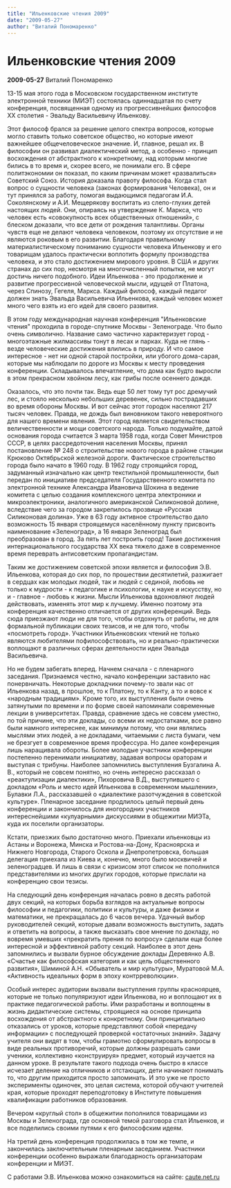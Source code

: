 ```yaml
---
title: "Ильенковские чтения 2009"
date: "2009-05-27"
author: "Виталий Пономаренко"
---
```


# Ильенковские чтения 2009

**2009-05-27** Виталий Пономаренко

13-15 мая этого года в Московском государственном институте электронной техники (МИЭТ) состоялась одиннадцатая по счету конференция, посвященная одному из прогрессивнейших философов ХХ столетия - Эвальду Васильевичу Ильенкову.

Этот философ брался за решение целого спектра вопросов, которые могло ставить только советское общество, но которые имеют важнейшее общечеловеческое значение. И, главное, решал их. В философии он развивал диалектический метод, а особенно - принцип восхождения от абстрактного к конкретному, над которым многие бились в то время и, скорее всего, не понимали его. В сфере политэкономии он показал, по каким причинам может «развалиться» Советский Союз. История доказала правоту философа. Когда стал вопрос о сущности человека (законах формирования Человека), он и тут принялся за работу, помогая выдающимся педагогам И.А. Соколянскому и А.И. Мещерякову воспитать из слепо-глухих детей настоящих людей. Они, опираясь на утверждение К. Маркса, что человек есть «совокупность всех общественных отношений», с блеском доказали, что все дети от рождения талантливы. Органы чувств еще не делают человека человеком, поэтому их отсутствие и не являются роковым в его развитии. Благодаря правильному материалистическому пониманию сущности человека Ильенкову и его товарищам удалось практически воплотить формулу производства человека, и это стало достижением мирового уровня. В США и других странах до сих пор, несмотря на многочисленный попытки, не могут достичь ничего подобного. Идеи Ильенкова - это продолжение и развитие прогрессивной человеческой мысли, идущей от Платона, через Спинозу, Гегеля, Маркса. Каждый философ, каждый педагог должен знать Эвальда Васильевича Ильенкова, каждый человек может много чего взять из его идей для своего развития.

В этом году международная научная конференция "Ильенковские чтения" проходила в городе-спутнике Москвы - Зеленограде. Что было очень символично. Название само частично характеризует город - многоэтажные жилмассивы тонут в лесах и парках. Куда не глянь - везде человеческие достижения влились в природу. И что самое интересное - нет ни одной старой постройки, или убогого дома-сарая, которые мы наблюдали по дороге из Москвы к месту проведения конференции. Складывалось впечатление, что дома как будто выросли в этом прекрасном хвойном лесу, как грибы после осеннего дождя.

Оказалось, что это почти так. Ведь еще 50 лет тому тут рос дремучий лес, и стояло несколько небольших деревенек, сильно пострадавших во время обороны Москвы. И вот сейчас этот городок населяют 217 тысяч человек. Правда, не дождь был виновником такого невероятного для нашего времени явления. Этот город является свидетельством величественности и мощи советского народа. Только подумайте, датой основания города считается 3 марта 1958 года, когда Совет Министров СССР, в целях рассредоточения населения Москвы, принял постановление № 248 о строительстве нового города в районе станции Крюково Октябрьской железной дороги. Фактическое строительство города было начато в 1960 году. В 1962 году строящийся город, задуманный изначально как центр текстильной промышленности, был передан по инициативе председателя Государственного комитета по электронной технике Александра Ивановича Шокина в ведение комитета с целью создания комплексного центра электроники и микроэлектроники, аналогичного американской Силиконовой долине, вследствие чего за городом закрепилось прозвище «Русская Силиконовая долина». Уже в 63 году активное строительство дало возможность 15 января строящемуся населённому пункту присвоить наименование «Зеленоград», а 16 января Зеленоград был преобразован в город. За пять лет построить город! Такие достижения интернационального государства ХХ века тяжело даже в современное время переврать антисоветским пропагандистам.

Таким же достижением советской эпохи является и философия Э.В. Ильенкова, которая до сих пор, по прошествии десятилетий, разжигает в сердцах как молодых людей, так и людей с сединой, любовь не только к мудрости - к педагогике и психологии, к науке и искусству, но и - главное - любовь к жизни. Мысли Ильенкова вдохновляют людей действовать, изменять этот мир к лучшему. Именно поэтому эта конференция качественно отличается от других конференций. Ведь сюда приезжают люди не для того, чтобы отдохнуть от работы, не для формальной публикации своих тезисов, и не для того, чтобы «посмотреть город». Участники Ильенковских чтений не только являются любителями пофилософствовать, но и реально-практически воплощают в различных сферах деятельности идеи Эвальда Васильевича.

Но не будем забегать вперед. Начнем сначала - с пленарного заседания. Признаемся честно, начало конференции заставило нас понервничать. Некоторые докладчики почему-то звали нас от Ильенкова назад, в прошлое, то к Платону, то к Канту, а то и вовсе к «народным традициям». Кроме того, их выступления были очень затянутыми по времени и по форме своей напоминали современные лекции в университетах. Правда, сравнение здесь не совсем уместно, по той причине, что эти доклады, со всеми их недостатками, все равно были намного интереснее, как минимум потому, что они являлись мыслями этих людей, а не докладами, читаемыми с листа бумаги, чем не брезгует в современное время профессура. Но далее конференция лишь наращивала обороты. Более молодые участники конференции постепенно перенимали инициативу, задавая вопросы ораторам и выступая с трибуны. Наиболее запомнились выступления Бузгалина А. В., который не совсем понятно, но очень интересно рассказал о «реактулизации диалектики», Пихоровича В.Д., выступившего с докладом «Роль и место идей Ильенкова в современном мышлении», Булавки Л.А., рассказавшей о «диалектике разотчуждения в советской культуре». Пленарное заседание продлилось целый первый день конференции и закончилось для иногородних участников интереснейшими «кулуарными» дискуссиями в общежитии МИЭТа, куда их поселили организаторы.

Кстати, приезжих было достаточно много. Приехали ильенковцы из Астаны и Воронежа, Минска и Ростова-на-Дону, Красноярска и Нижнего Новгорода, Старого Оскола и Днепропетровска, большая делегация приехала из Киева и, конечно, много было москвичей и зеленоградцев. И лишь в связи с кризисом этот список не пополнился представителями из многих других городов, которые прислали на конференцию свои тезисы.

На следующий день конференция началась ровно в десять работой двух секций, на которых борьба взглядов на актуальные вопросы философии и педагогики, политики и культуры, и даже физики и математики, не прекращалась до 6 часов вечера. Удачный выбор руководителей секций, которые давали возможность выступить, задать и ответить на вопросы, а также высказать свое мнение по докладу, но вовремя умевших «прекратить прения по вопросу» сделали еще более интересной и эффективной работу секций. Наиболее в этот день запомнились и вызвали бурное обсуждение доклады Деревянко А.В. «Счастье как философская категория и как цель общественного развития», Шиминой А.Н. «Обыватель и мир культуры», Муратовой М.А. «Активность идеальных форм в эпоху контрреволюции».

Особый интерес аудитории вызвали выступления группы красноярцев, которые не только популяризуют идеи Ильенкова, но и воплощают их в практике педагогической работы. Ими разработаны и воплощены в жизнь дидактические системы, строящиеся на основе принципа восхождения от абстрактного к конкретному. Они принципиально отказались от уроков, которые представляют собой «передачу информации» с последующей проверкой «остаточных знаний». Задачу учителя они видят в том, чтобы грамотно сформулировать вопросы в виде реальных противоречий, которые должны разрешать сами ученики, коллективно «конструируя» предмет, который изучается на данном уроке. В результате такого подхода очень быстро в классе исчезает деление на отличников и отстающих, дети начинают понимать то, что другим приходится просто запоминать. И это уже не просто эксперименты одиночек, это целая система, которой обучают учителей края, которые проходят переподготовку в Институте повышения квалификации работников образования.

Вечером «круглый стол» в общежитии пополнился товарищами из Москвы и Зеленограда, где основной темой разговора стал Ильенков, и все поделились своими путями к его философским идеям.

На третий день конференция продолжилась в том же темпе, и закончилась заключительным пленарным заседанием. Участники конференции особенно выражали благодарность организаторам конференции и МИЭТ.

С работами Э.В. Ильенкова можно ознакомиться на сайте: [caute.net.ru](https://propaganda-journal.net/www.caute.net.ru)